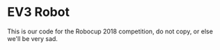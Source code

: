 # EV3 Robot
This is our code for the Robocup 2018 competition, do not copy, or else we'll be very sad.